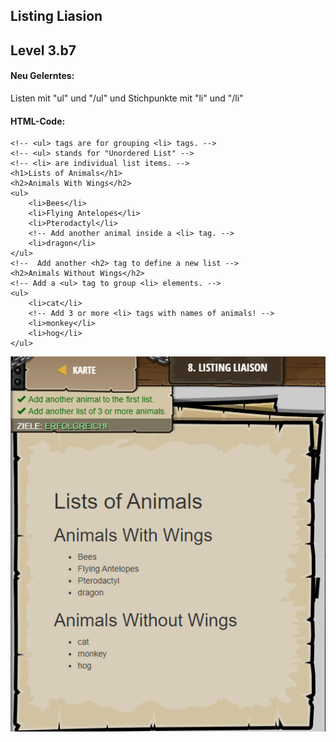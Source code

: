 ## **Listing Liasion**
## Level 3.b7

#### Neu Gelerntes:
Listen mit "ul" und "/ul" und Stichpunkte mit "li" und "/li"

[comment]: <> (Was wurde gelernt und wie funktioniert die Technik?)

#### HTML-Code:
```
<!-- <ul> tags are for grouping <li> tags. -->
<!-- <ul> stands for "Unordered List" --> 
<!-- <li> are individual list items. -->
<h1>Lists of Animals</h1>
<h2>Animals With Wings</h2>
<ul>
    <li>Bees</li>
    <li>Flying Antelopes</li>
    <li>Pterodactyl</li>
    <!-- Add another animal inside a <li> tag. -->
    <li>dragon</li>
</ul>
<!--  Add another <h2> tag to define a new list -->
<h2>Animals Without Wings</h2>
<!-- Add a <ul> tag to group <li> elements. -->
<ul>
    <li>cat</li>
    <!-- Add 3 or more <li> tags with names of animals! -->
    <li>monkey</li>
    <li>hog</li>
</ul>
```

![image](lvl3_b7.png)